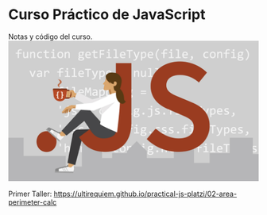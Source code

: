 # Curso Práctico de JavaScript

Notas y código del curso.
![Wall](./img/wall.jpg)

Primer Taller: https://ultirequiem.github.io/practical-js-platzi/02-area-perimeter-calc
